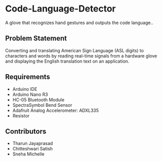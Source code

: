 # Code-Language-Detector
A glove that recognizes hand gestures and outputs the code language..

## Problem Statement 
Converting and translating American Sign Language (ASL digits) to characters and words by reading real-time signals from a hardware glove and displaying the English translation text on an application.

## Requirements 
* Arduino IDE
* Arduino Nano R3
* HC-05 Bluetooth Module 
* SpectraSymbol Bend Sensor
* Adafruit Analog Accelerometer: ADXL335
* Resistor

## Contributors
* Tharun Jayaprasad 
* Chitteshwari Satish 
* Sneha Michelle 
